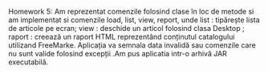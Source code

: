 Homework 5:
Am reprezentat comenzile folosind clase în loc de metode si am implementat si comenzile load, list, view, report, unde list : tipărește lista de articole pe ecran;
view : deschide un articol folosind clasa Desktop ;
raport : creează un raport HTML reprezentând conținutul catalogului utilizand FreeMarke.
Aplicația va semnala data invalidă sau comenzile care nu sunt valide folosind excepții .Am pus aplicatia intr-o arhivă JAR executabilă.